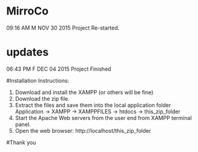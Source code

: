 # MirroCo
09:16 AM M NOV 30 2015 Project Re-started.


# updates
06:43 PM F DEC 04 2015 Project Finished

#Installation Instructions:

1.	Download and install the XAMPP (or others will be fine)
2.	Download the zip file.
3.	Extract the files and save them into the local application folder 
	Application ->  XAMPP -> XAMPPFILES -> htdocs -> this_zip_folder
4.	Start the Apache Web servers from the user end from XAMPP terminal panel.
5.	Open the web browser: http://localhost/this_zip_folder

#Thank you
